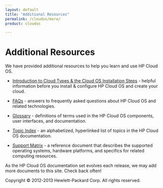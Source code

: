 ```yaml
---
layout: default
title: "Additional Resources"
permalink: /cloudos/more/
product: cloudos

---
```


# Additional Resources

We have provided additional resources to help you learn and use HP Cloud OS.

* [Introduction to Cloud Types &amp; the Cloud OS Installation Steps](/cloudos/cloudtypes/) - helpful information before you install &amp; configure HP Cloud OS and create your cloud.

* [FAQs](/cloudos/faqs/) - answers to frequently asked questions about HP Cloud OS and related technologies.

* [Glossary](/cloudos/glossary/) - definitions of terms used in the HP Cloud OS components, user interfaces, and documentation.

* [Topic Index](/cloudos/topicindex/) - an alphabetized, hyperlinked list of topics in the HP Cloud OS documentation.  

* [Support Matrix](/cloudos/supportmatrix/) - a reference document that describes the supported operating systems, hardware platforms, and specifics for related computing resources.

As the HP Cloud OS documentation set evolves each release, we may add more documents to this site.  Check back often! 

Copyright &copy; 2012-2013 Hewlett-Packard Corp. All rights reserved.


